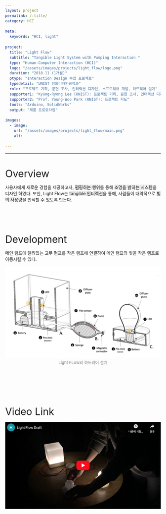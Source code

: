 ```yaml
---
layout: project
permalink: /:title/
category: HCI

meta:
  keywords: "HCI, light"

project:
  title: "Light Flow"
  subtitle: "Tangible Light System with Pumping Interaction "
  type: "Human-Computer Interaction (HCI)"
  logo: "/assets/images/projects/light_flow/logo.png"
  duration: "2018.11 (1개월)"
  ptype: "Interaction Design 수업 프로젝트"
  typedetail: "UNIST 창의디자인공학과"
  role: "프로젝트 기획, 문헌 조사, 인터랙션 디자인, 소프트웨어 개발, 하드웨어 설계"
  supporter1: "Kyung-Ryong Lee (UNIST): 프로젝트 기획, 문헌 조사, 인터랙션 디자인, 하드웨어 설계"
  supporter2: "Prof. Young-Woo Park (UNIST): 프로젝트 지도"
  tools: "Arduino, SolidWorks"
  output: "제품 프로토타입"

images:
  - image:
    url: "/assets/images/projects/light_flow/main.png"
    alt:

---
```

---
<br>

<font size="6em">Overview</font>
<br>

사용자에게 새로운 경험을 제공하고자, <span style="background-color:#EBEBEB">펌핑하는 행위</span>를 통해 <span style="background-color:#EBEBEB">조명을 밝히는 시스템</span>을 디자인 하였다. 또한, Light Flow는 <span style="background-color:#EBEBEB">tangible 인터랙션</span>을 통해, 사람들이 대략적으로 <span style="background-color:#EBEBEB">빛의 사용량</span>을 인식할 수 있도록 만든다.
<br><br><br><br><br><br>


<font size="6em">Development</font>
<br>

메인 램프에 달려있는 고무 펌프를 작은 램프에 연결하여 메인 램프의 빛을 작은 램프로 이동시킬 수 있다.
<br>
<p align="center">
  <img src="/assets/images/projects/light_flow/tech.jpg">
  <br>
  <font size="2em" color="gray">Light FLow의 하드웨어 설계</font>
</p>
<br><br><br><br><br><br>

<font size="6em">Video Link</font>
<br>

<p align="center">
  <a href="https://youtu.be/fOJDitKY7wA">
  <img src="/assets/images/projects/light_flow/video.png">
  </a>
</p>  
<br><br><br><br><br><br>
